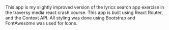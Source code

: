 This app is my slightly improved version of the lyrics search app exercise in the traversy media react crash course.
This app is built using React Router, and the Context API.
All styling was done using Bootstrap and FontAwesome was used for Icons.